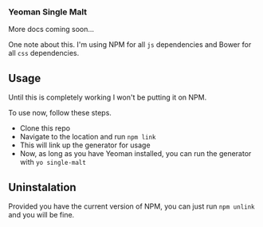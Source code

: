 ### Yeoman Single Malt

More docs coming soon...

One note about this. I'm using NPM for all `js` dependencies and Bower for all `css` dependencies.

## Usage

Until this is completely working I won't be putting it on NPM.

To use now, follow these steps.

- Clone this repo
- Navigate to the location and run `npm link`
- This will link up the generator for usage
- Now, as long as you have Yeoman installed, you can run the generator with `yo single-malt`

## Uninstalation

Provided you have the current version of NPM, you can just run `npm unlink` and you will be fine.
